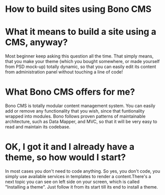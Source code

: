 How to build sites using Bono CMS
============================

# What it means to build a site using a CMS, anyway?

Most beginner keep asking this question all the time. That simply means, that you make your theme (which you bought somewhere, or made yourself from PSD mock-up) totally dynamic, so that you can easily edit its content from administration panel without touching a line of code!

 

# What Bono CMS offers for me?

Bono CMS is totally modular content management system. You can easily add or remove any functionality that you wish, since that funtionality wrapped into modules. Bono follows proven patterns of maintainable architecture, such as Data Mapper, and MVC, so that it will be very easy to read and maintain its codebase.

 

# OK, I got it and I already have a theme, so how would I start?

In most cases you don't need to code anything. So yes, you don't code, you simply use available services in templates to render a content.There's a next topic you can see on left side on your screen, which is called "Installing a theme". Just follow it from its start till its end to install a theme.